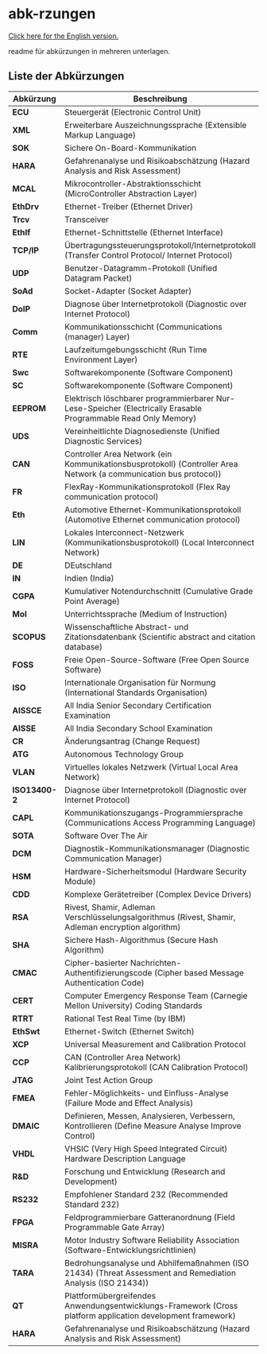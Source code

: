 # abk-rzungen  

[Click here for the English version.](https://github.com/whoisheartbreak/abbreviations)  
  
readme für abkürzungen in mehreren unterlagen.   

## Liste der Abkürzungen

| Abkürzung    | Beschreibung                                                                                         |
|--------------|-----------------------------------------------------------------------------------------------------|
| __ECU__      | Steuergerät (Electronic Control Unit)                                                |
| __XML__      | Erweiterbare Auszeichnungssprache (Extensible Markup Language)                                       |
| __SOK__      | Sichere On-Board-Kommunikation                                     |
| __HARA__     | Gefahrenanalyse und Risikoabschätzung (Hazard Analysis and Risk Assessment)                          |
| __MCAL__     | Mikrocontroller-Abstraktionsschicht (MicroController Abstraction Layer)                              |
| __EthDrv__   | Ethernet-Treiber (Ethernet Driver)                                                                  |
| __Trcv__     | Transceiver                                                                                         |
| __EthIf__    | Ethernet-Schnittstelle (Ethernet Interface)                                                         |
| __TCP/IP__   | Übertragungssteuerungsprotokoll/Internetprotokoll (Transfer Control Protocol/ Internet Protocol)    |
| __UDP__      | Benutzer-Datagramm-Protokoll (Unified Datagram Packet)                                               |
| __SoAd__     | Socket-Adapter (Socket Adapter)                                                                     |
| __DoIP__     | Diagnose über Internetprotokoll (Diagnostic over Internet Protocol)                                 |
| __Comm__     | Kommunikationsschicht (Communications (manager) Layer)                                              |
| __RTE__      | Laufzeitumgebungsschicht (Run Time Environment Layer)                                               |
| __Swc__      | Softwarekomponente (Software Component)                                                             |
| __SC__       | Softwarekomponente (Software Component)                                                             |
| __EEPROM__   | Elektrisch löschbarer programmierbarer Nur-Lese-Speicher (Electrically Erasable Programmable Read Only Memory) |
| __UDS__      | Vereinheitlichte Diagnosedienste (Unified Diagnostic Services)                                       |
| __CAN__      | Controller Area Network (ein Kommunikationsbusprotokoll) (Controller Area Network (a communication bus protocol)) |
| __FR__       | FlexRay-Kommunikationsprotokoll (Flex Ray communication protocol)                                    |
| __Eth__      | Automotive Ethernet-Kommunikationsprotokoll (Automotive Ethernet communication protocol)             |
| __LIN__      | Lokales Interconnect-Netzwerk (Kommunikationsbusprotokoll) (Local Interconnect Network) |
| __DE__       | DEutschland                                                         |
| __IN__       | Indien (India)                                                                                      |
| __CGPA__     | Kumulativer Notendurchschnitt (Cumulative Grade Point Average)                                       |
| __MoI__      | Unterrichtssprache (Medium of Instruction)                                                          |
| __SCOPUS__   | Wissenschaftliche Abstract- und Zitationsdatenbank (Scientific abstract and citation database)       |
| __FOSS__     | Freie Open-Source-Software (Free Open Source Software)                                              |
| __ISO__      | Internationale Organisation für Normung (International Standards Organisation)                      |
| __AISSCE__   | All India Senior Secondary Certification Examination                                                |
| __AISSE__    | All India Secondary School Examination                                                              |
| __CR__       | Änderungsantrag (Change Request)                                                                    |
| __ATG__      | Autonomous Technology Group                                                                         |
| __VLAN__     | Virtuelles lokales Netzwerk (Virtual Local Area Network)                                            |
| __ISO13400-2__ | Diagnose über Internetprotokoll (Diagnostic over Internet Protocol)                               |
| __CAPL__     | Kommunikationszugangs-Programmiersprache (Communications Access Programming Language)               |
| __SOTA__     | Software Over The Air                                                                               |
| __DCM__      | Diagnostik-Kommunikationsmanager (Diagnostic Communication Manager)                                 |
| __HSM__      | Hardware-Sicherheitsmodul (Hardware Security Module)                                                |
| __CDD__      | Komplexe Gerätetreiber (Complex Device Drivers)                                                     |
| __RSA__      | Rivest, Shamir, Adleman Verschlüsselungsalgorithmus (Rivest, Shamir, Adleman encryption algorithm)  |
| __SHA__      | Sichere Hash-Algorithmus (Secure Hash Algorithm)                                                    |
| __CMAC__     | Cipher-basierter Nachrichten-Authentifizierungscode (Cipher based Message Authentication Code)      |
| __CERT__     | Computer Emergency Response Team (Carnegie Mellon University) Coding Standards                      |
| __RTRT__     | Rational Test Real Time (by IBM)                                                                    |
| __EthSwt__   | Ethernet-Switch (Ethernet Switch)                                                                  |
| __XCP__      | Universal Measurement and Calibration Protocol                                                     |
| __CCP__      | CAN (Controller Area Network) Kalibrierungsprotokoll (CAN Calibration Protocol) |
| __JTAG__     | Joint Test Action Group                                                                             |
| __FMEA__     | Fehler-Möglichkeits- und Einfluss-Analyse (Failure Mode and Effect Analysis)                        |
| __DMAIC__    | Definieren, Messen, Analysieren, Verbessern, Kontrollieren (Define Measure Analyse Improve Control) |
| __VHDL__     | VHSIC (Very High Speed Integrated Circuit) Hardware Description Language                            |
| __R&D__      | Forschung und Entwicklung (Research and Development)                                                |
| __RS232__    | Empfohlener Standard 232 (Recommended Standard 232)                                                 |
| __FPGA__     | Feldprogrammierbare Gatteranordnung (Field Programmable Gate Array)                                 |
| __MISRA__    | Motor Industry Software Reliability Association (Software-Entwicklungsrichtlinien) |
| __TARA__     | Bedrohungsanalyse und Abhilfemaßnahmen (ISO 21434) (Threat Assessment and Remediation Analysis (ISO 21434)) |
| __QT__       | Plattformübergreifendes Anwendungsentwicklungs-Framework (Cross platform application development framework) |
| __HARA__     | Gefahrenanalyse und Risikoabschätzung (Hazard Analysis and Risk Assessment)                         |
